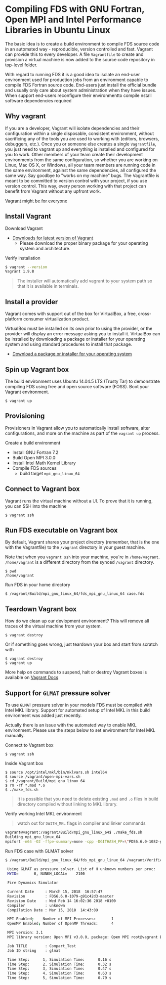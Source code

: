 # Compiling FDS with GNU Fortran, Open MPI and Intel Performance Libraries in Ubuntu Linux

The basic idea is to create a build environment to compile FDS source code in an automated way - reproducible, version controlled and fast.
Vagrant can provide this to every developer. A file `Vagrantfile` to create and provision a virtual machine is now added to the source code repository in top-level folder.

With regard to running FDS it is a good idea to isolate an end-user environment used for production jobs from an environment capable to compile FDS Fortran source code. End-users just install the official bundle and usually only care about system administration when they have issues. When support end-users reconfigure their environmentto compile nstall software dependencies required


## Why vagrant

If you are a developer, Vagrant will isolate dependencies and their configuration within a single disposable, consistent environment, without sacrificing any of the tools you are used to working with (editors, browsers, debuggers, etc.). Once you or someone else creates a single `Vagrantfile`, you just need to vagrant up and everything is installed and configured for you to work. Other members of your team create their development environments from the same configuration, so whether you are working on Linux, Mac OS X, or Windows, all your team members are running code in the same environment, against the same dependencies, all configured the same way. Say goodbye to "works on my machine" bugs.
The Vagrantfile is meant to be committed to version control with your project, if you use version control. This way, every person working with that project can benefit from Vagrant without any upfront work.

[Vagrant might be for everyone](https://www.vagrantup.com/intro/index.html#for-everyone)

## Install Vagrant 

Download Vagrant
- [Downloads for latest version of Vagrant](https://www.vagrantup.com/downloads.html)
    - Please download the proper binary package for your operating system and architecture. 

Verify installation

```bash
$ vagrant --version
Vagrant 1.9.8
```

>The installer will automatically add vagrant to your system path so that it is available in terminals.

## Install a provider

Vagrant comes with support out of the box for VirtualBox, a free, cross-platform consumer virtualization product.

VirtualBox must be installed on its own prior to using the provider, or the provider will display an error message asking you to install it. VirtualBox can be installed by downloading a package or installer for your operating system and using standard procedures to install that package.

- [Download a package or installer for your operating system](https://www.virtualbox.org/wiki/Downloads)

## Spin up Vagrant box 

The build environment uses Ubuntu 14.04.5 LTS (Trusty Tar) to demonstrate compiling FDS using free and open source software (FOSS). Boot your Vagrant environment. 

    $ vagrant up

## Provisioning

Provisioners in Vagrant allow you to automatically install software, alter configurations, and more on the machine as part of the `vagrant up` process.

Create a build environment
- Install GNU Fortran 7.2
- Build Open MPI 3.0.0
- Install Intel Math Kernel Library
- Compile FDS sources
  - build target `mpi_gnu_linux_64`

## Connect to Vagrant box

 Vagrant runs the virtual machine without a UI. To prove that it is running, you can SSH into the machine

    $ vagrant ssh

## Run FDS executable on Vagrant box

By default, Vagrant shares your project directory (remember, that is the one with the Vagrantfile) to the `/vagrant` directory in your guest machine.

Note that when you `vagrant ssh` into your machine, you're in `/home/vagrant`. `/home/vagrant` is a different directory from the synced `/vagrant` directory.
    
    $ pwd
    /home/vagrant

Run FDS in your home directory

    $ /vagrant/Build/mpi_gnu_linux_64/fds_mpi_gnu_linux_64 case.fds 


## Teardown Vagrant box

How do we clean up our devlopment environment? This will remove all traces of the virtual machine from your system.

    $ vagrant destroy

Or if something goes wrong, just teardown your box and start from scratch with

    $ vagrant destroy
    $ vagrant up

More help on commands to suspend, halt or destroy Vagrant boxes is available on [Vagrant Docs](https://vagrantup.com/intro/getting-started/teardown.html)     

## Support for `GLMAT` pressure solver

To use `GLMAT` pressure solver in your models FDS must be compiled with Intel MKL library. Support for automated setup of Intel MKL in this build environment was added just recently.

Actually there is an issue with the automated way to enable MKL environment. Please use the steps below to set environment for Intel MKL manually.

Connect to Vagrant box

    $ vagrant ssh

Inside Vagrant box

    $ source /opt/intel/mkl/bin/mklvars.sh intel64
    $ source /vagrant/open-mpi-vars.sh
    $ cd /vagrant/Build/mpi_gnu_linux_64
    $ rm -rf *.mod *.o
    $ ./make_fds.sh

>It is possible that you need to delete existing `.mod` and `.o` files in build directory compiled without linking to MKL library.

Verify working Intel MKL environment

> watch out for `DWITH_MKL` flags in compiler and linker commands

```bash
vagrant@vagrant:/vagrant/Build/mpi_gnu_linux_64$ ./make_fds.sh 
Building mpi_gnu_linux_64
mpifort -m64 -O2 -ffpe-summary=none -cpp -DGITHASH_PP=\"FDS6.6.0-1082-gc728915-master\" -DGITDATE_PP=\""Thu Mar 15 16:33:47 2018 +0100\"" -DBUILDDATE_PP=\""Mar 15, 2018  16:56:09\"" -DCOMPVER_PP=\"unknown\" -DWITH_MKL -I/opt/intel/compilers_and_libraries_2017.5.239/linux/mkl/include -fopenmp -o fds_mpi_gnu_linux_64 prec.o cons.o devc.o data.o type.o mesh.o func.o smvv.o irad.o turb.o soot.o ieva.o pois.o scrc.o radi.o evac.o gsmv.o geom.o part.o vege.o ctrl.o samr.o dump.o hvac.o mass.o read.o wall.o fire.o divg.o velo.o pres.o init.o main.o -Wl,--start-group /opt/intel/compilers_and_libraries_2017.5.239/linux/mkl/lib/intel64/libmkl_gf_lp64.a /opt/intel/compilers_and_libraries_2017.5.239/linux/mkl/lib/intel64/libmkl_gnu_thread.a /opt/intel/compilers_and_libraries_2017.5.239/linux/mkl/lib/intel64/libmkl_core.a /opt/intel/compilers_and_libraries_2017.5.239/linux/mkl/lib/intel64/libmkl_blacs_openmpi_lp64.a -Wl,--end-group -lgomp -lpthread -lm -ldl

``` 




Run FDS case with GLMAT solver

```bash
$ /vagrant/Build/mpi_gnu_linux_64/fds_mpi_gnu_linux_64 /vagrant/Verification/Pressure_Solver/simple_glmat.fds 
  
 Using GLMAT as pressure solver. List of H unknown numbers per proc:
 MYID=       0, NUNKH_LOCAL=    2100

 Fire Dynamics Simulator

 Current Date     : March 15, 2018  16:57:47
 Revision         : FDS6.6.0-1079-g91c42d3-master
 Revision Date    : Wed Feb 14 16:02:36 2018 +0100
 Compiler         : unknown
 Compilation Date : Mar 15, 2018  14:43:09

 MPI Enabled;    Number of MPI Processes:       1
 OpenMP Enabled; Number of OpenMP Threads:      4

 MPI version: 3.1
 MPI library version: Open MPI v3.0.0, package: Open MPI root@vagrant Distribution, ident: 3.0.0, repo rev: v3.0.0, Sep 12, 2017

 Job TITLE        : Compart_Test
 Job ID string    : glmat

 Time Step:      1, Simulation Time:      0.16 s
 Time Step:      2, Simulation Time:      0.32 s
 Time Step:      3, Simulation Time:      0.47 s
 Time Step:      4, Simulation Time:      0.63 s
 Time Step:      5, Simulation Time:      0.79 s
```



 









